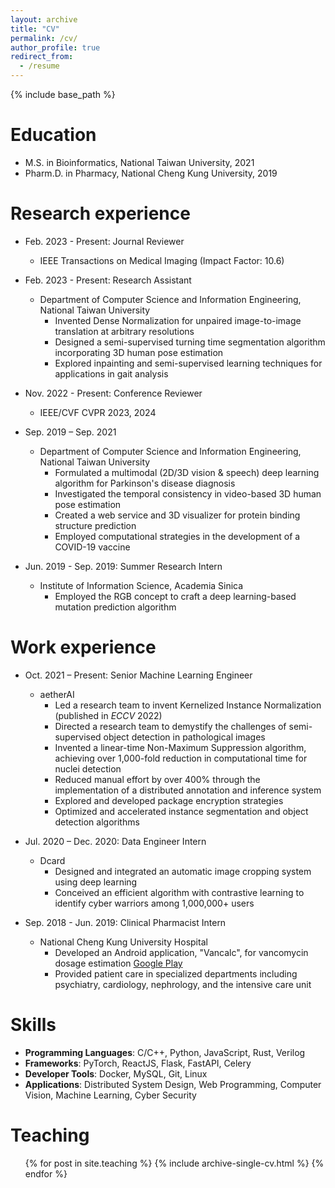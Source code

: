```yaml
---
layout: archive
title: "CV"
permalink: /cv/
author_profile: true
redirect_from:
  - /resume
---
```


{% include base_path %}

Education
======
* M.S. in Bioinformatics, National Taiwan University, 2021
* Pharm.D. in Pharmacy, National Cheng Kung University, 2019

Research experience
======
* Feb. 2023 - Present: Journal Reviewer
  * IEEE Transactions on Medical Imaging (Impact Factor: 10.6)

* Feb. 2023 - Present: Research Assistant
  * Department of Computer Science and Information Engineering, National Taiwan University
    * Invented Dense Normalization for unpaired image-to-image translation at arbitrary resolutions
    * Designed a semi-supervised turning time segmentation algorithm incorporating 3D human pose estimation
    * Explored inpainting and semi-supervised learning techniques for applications in gait analysis

* Nov. 2022 - Present: Conference Reviewer
  * IEEE/CVF CVPR 2023, 2024

* Sep. 2019 – Sep. 2021
  * Department of Computer Science and Information Engineering, National Taiwan University
    * Formulated a multimodal (2D/3D vision & speech) deep learning algorithm for Parkinson's disease diagnosis
    * Investigated the temporal consistency in video-based 3D human pose estimation
    * Created a web service and 3D visualizer for protein binding structure prediction
    * Employed computational strategies in the development of a COVID-19 vaccine

* Jun. 2019 - Sep. 2019: Summer Research Intern
  * Institute of Information Science, Academia Sinica
    * Employed the RGB concept to craft a deep learning-based mutation prediction algorithm

Work experience
======
* Oct. 2021 – Present: Senior Machine Learning Engineer
  * aetherAI
    * Led a research team to invent Kernelized Instance Normalization (published in *ECCV* 2022)
    * Directed a research team to demystify the challenges of semi-supervised object detection in pathological images
    * Invented a linear-time Non-Maximum Suppression algorithm, achieving over 1,000-fold reduction in computational time for nuclei detection
    * Reduced manual effort by over 400% through the implementation of a distributed annotation and inference system
    * Explored and developed package encryption strategies
    * Optimized and accelerated instance segmentation and object detection algorithms

* Jul. 2020 – Dec. 2020: Data Engineer Intern
  * Dcard
    * Designed and integrated an automatic image cropping system using deep learning
    * Conceived an efficient algorithm with contrastive learning to identify cyber warriors among 1,000,000+ users

* Sep. 2018 - Jun. 2019: Clinical Pharmacist Intern
  * National Cheng Kung University Hospital
    * Developed an Android application, "Vancalc", for vancomycin dosage estimation [Google Play](https://play.google.com/store/apps/details?id=com.kaminyou.vancalc3)
    * Provided patient care in specialized departments including psychiatry, cardiology, nephrology, and the intensive care unit

Skills
======
* **Programming Languages**: C/C++, Python, JavaScript, Rust, Verilog
* **Frameworks**: PyTorch, ReactJS, Flask, FastAPI, Celery
* **Developer Tools**: Docker, MySQL, Git, Linux
* **Applications**: Distributed System Design, Web Programming, Computer Vision, Machine Learning, Cyber Security

<!-- Publications
======
  <ul>{% for post in site.publications %}
    {% include archive-single-cv.html %}
  {% endfor %}</ul> -->
  
<!-- Talks
======
  <ul>{% for post in site.talks %}
    {% include archive-single-talk-cv.html %}
  {% endfor %}</ul> -->
  
Teaching
======
  <ul>{% for post in site.teaching %}
    {% include archive-single-cv.html %}
  {% endfor %}</ul>
  
<!-- Service and leadership
======
* Currently signed in to 43 different slack teams -->

